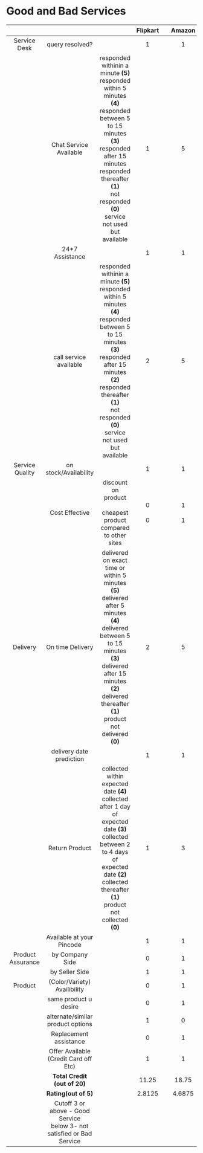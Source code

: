 # Good and Bad Services
||||Flipkart||Amazon|
|:--------:|:-------:|:-------:|:-------:|:-----:|:-------:|
|Service Desk|query resolved?||1||1|
||Chat Service Available|responded withinin a minute **(5)** <br> responded within 5 minutes **(4)** <br> responded between 5 to 15 minutes **(3)** <br> responded after 15 minutes **<br>** responded thereafter **(1)** <br> not responded **(0)** <br> service not used but available|1||5|
|| 24*7 Assistance||1||1|
|| call service available|responded withinin a minute **(5)** <br> responded within 5 minutes **(4)** <br> responded between 5 to 15 minutes **(3)** <br> responded after 15 minutes **(2)** <br> responded thereafter **(1)** <br> not responded **(0)** <br> service not used but available|2||5|
Service Quality|on stock/Availability||1||1|
||Cost Effective| discount on product<br><br>cheapest product compared to other sites| 0<br><br>0||1<br><br>1|
Delivery| On time Delivery|delivered on exact time or within 5 minutes **(5)**<br> delivered after 5 minutes **(4)** <br> delivered between 5 to 15 minutes **(3)** <br> delivered after 15 minutes **(2)** <br> delivered thereafter **(1)** <br> product not delivered **(0)**|2||5|
||delivery date prediction||1||1|
||Return Product| collected within expected date **(4)** <br> collected after 1 day of expected date **(3)** <br> collected between 2 to 4 days of expected date **(2)** <br> collected thereafter **(1)** <br> product not collected **(0)**|1||3|
||Available at your Pincode||1||1|
|Product Assurance| by Company Side||0||1|
|| by Seller Side||1||1|
Product| (Color/Variety) Availibility | |0||1|
||same product u desire||0||1|
||alternate/similar product options||1||0|
||Replacement assistance||0||1|
||Offer Available (Credit Card off Etc)||1||1|
||**Total Credit (out of 20)**||11.25||18.75|
||**Rating(out of 5)** ||2.8125||4.6875|
||Cutoff 3 or above - Good Service <br> below 3- not satisfied or Bad Service||
